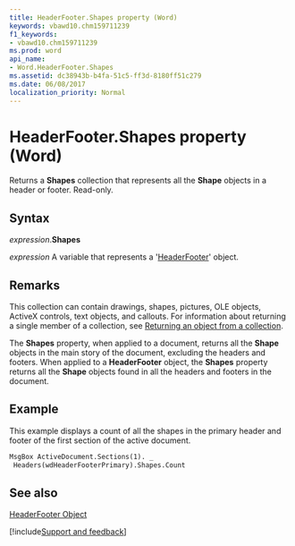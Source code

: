 ```yaml
---
title: HeaderFooter.Shapes property (Word)
keywords: vbawd10.chm159711239
f1_keywords:
- vbawd10.chm159711239
ms.prod: word
api_name:
- Word.HeaderFooter.Shapes
ms.assetid: dc38943b-b4fa-51c5-ff3d-8180ff51c279
ms.date: 06/08/2017
localization_priority: Normal
---
```



# HeaderFooter.Shapes property (Word)

Returns a  **Shapes** collection that represents all the **Shape** objects in a header or footer. Read-only.


## Syntax

_expression_.**Shapes**

_expression_ A variable that represents a '[HeaderFooter](Word.HeaderFooter.md)' object.


## Remarks

This collection can contain drawings, shapes, pictures, OLE objects, ActiveX controls, text objects, and callouts. For information about returning a single member of a collection, see [Returning an object from a collection](../word/Concepts/Miscellaneous/returning-an-object-from-a-collection-word.md).

The  **Shapes** property, when applied to a document, returns all the **Shape** objects in the main story of the document, excluding the headers and footers. When applied to a **HeaderFooter** object, the **Shapes** property returns all the **Shape** objects found in all the headers and footers in the document.


## Example

This example displays a count of all the shapes in the primary header and footer of the first section of the active document.


```vb
MsgBox ActiveDocument.Sections(1). _ 
 Headers(wdHeaderFooterPrimary).Shapes.Count
```


## See also


[HeaderFooter Object](Word.HeaderFooter.md)

[!include[Support and feedback](~/includes/feedback-boilerplate.md)]
